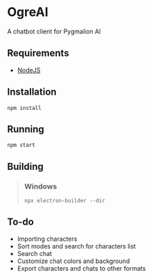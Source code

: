 # OgreAI
A chatbot client for Pygmalion AI

## Requirements
 - [NodeJS](https://nodejs.org/)

## Installation
```npm install```

## Running
```npm start```

## Building
> ### Windows
> ```npx electron-builder --dir```

## To-do
 - Importing characters
 - Sort modes and search for characters list
 - Search chat
 - Customize chat colors and background
 - Export characters and chats to other formats